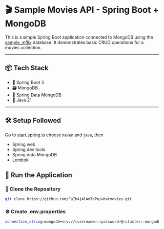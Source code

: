 # 🎬 Sample Movies API - Spring Boot + MongoDB

This is a simple Spring Boot application connected to MongoDB using the [sample_mflix](https://www.mongodb.com/docs/atlas/sample-data/sample-mflix/) database. It demonstrates basic CRUD operations for a movies collection.

---

## 📦 Tech Stack

- 🧰 Spring Boot 3
- 🗃️ MongoDB
- 🌱 Spring Data MongoDB
- 📄 Java 21
---

## 🛠️ Setup Followed
Go to [start.spring.io](https://start.spring.io/)
choose ``maven`` and ``java``, then
- Spring web
- Spring dev tools
- Spring data MongoDB
- Lombok

## 🚀 Run the Application
### 📁 Clone the Repository
```bash
git clone https://github.com/FaIhAjAlAmToPu/whatmovies.git
```
### ⚙️ Create .env.properties
```bash
connection_string=mongodb+srv://<username>:<password>@<cluster>.mongodb.net
```
